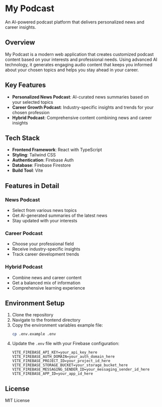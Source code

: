 # My Podcast

An AI-powered podcast platform that delivers personalized news and career insights.

## Overview

My Podcast is a modern web application that creates customized podcast content based on your interests and professional needs. Using advanced AI technology, it generates engaging audio content that keeps you informed about your chosen topics and helps you stay ahead in your career.

## Key Features

- **Personalized News Podcast**: AI-curated news summaries based on your selected topics
- **Career Growth Podcast**: Industry-specific insights and trends for your chosen profession
- **Hybrid Podcast**: Comprehensive content combining news and career insights

## Tech Stack

- **Frontend Framework**: React with TypeScript
- **Styling**: Tailwind CSS
- **Authentication**: Firebase Auth
- **Database**: Firebase Firestore
- **Build Tool**: Vite

## Features in Detail

### News Podcast
- Select from various news topics
- Get AI-generated summaries of the latest news
- Stay updated with your interests

### Career Podcast
- Choose your professional field
- Receive industry-specific insights
- Track career development trends

### Hybrid Podcast
- Combine news and career content
- Get a balanced mix of information
- Comprehensive learning experience

## Environment Setup

1. Clone the repository
2. Navigate to the frontend directory
3. Copy the environment variables example file:
   ```bash
   cp .env.example .env
   ```
4. Update the `.env` file with your Firebase configuration:
   ```
   VITE_FIREBASE_API_KEY=your_api_key_here
   VITE_FIREBASE_AUTH_DOMAIN=your_auth_domain_here
   VITE_FIREBASE_PROJECT_ID=your_project_id_here
   VITE_FIREBASE_STORAGE_BUCKET=your_storage_bucket_here
   VITE_FIREBASE_MESSAGING_SENDER_ID=your_messaging_sender_id_here
   VITE_FIREBASE_APP_ID=your_app_id_here
   ```

## License

MIT License